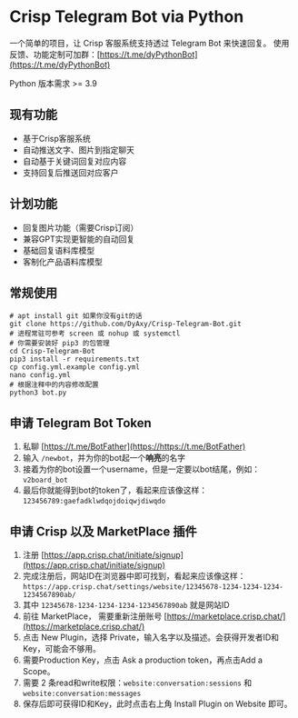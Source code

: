 # Crisp Telegram Bot via Python

一个简单的项目，让 Crisp 客服系统支持透过 Telegram Bot 来快速回复。
使用反馈、功能定制可加群：[https://t.me/dyPythonBot](https://t.me/dyPythonBot)

Python 版本需求 >= 3.9

## 现有功能
- 基于Crisp客服系统
- 自动推送文字、图片到指定聊天
- 自动基于关键词回复对应内容
- 支持回复后推送回对应客户

## 计划功能
- 回复图片功能（需要Crisp订阅）
- 兼容GPT实现更智能的自动回复
- 基础回复语料库模型
- 客制化产品语料库模型

## 常规使用
```
# apt install git 如果你没有git的话
git clone https://github.com/DyAxy/Crisp-Telegram-Bot.git
# 进程常驻可参考 screen 或 nohup 或 systemctl
# 你需要安装好 pip3 的包管理
cd Crisp-Telegram-Bot
pip3 install -r requirements.txt
cp config.yml.example config.yml
nano config.yml
# 根据注释中的内容修改配置
python3 bot.py
```

## 申请 Telegram Bot Token

1. 私聊 [https://t.me/BotFather](https://https://t.me/BotFather)
2. 输入 `/newbot`，并为你的bot起一个**响亮**的名字
3. 接着为你的bot设置一个username，但是一定要以bot结尾，例如：`v2board_bot`
4. 最后你就能得到bot的token了，看起来应该像这样：`123456789:gaefadklwdqojdoiqwjdiwqdo`

## 申请 Crisp 以及 MarketPlace 插件

1. 注册 [https://app.crisp.chat/initiate/signup](https://app.crisp.chat/initiate/signup)
2. 完成注册后，网站ID在浏览器中即可找到，看起来应该像这样：`https://app.crisp.chat/settings/website/12345678-1234-1234-1234-1234567890ab/`
3. 其中 `12345678-1234-1234-1234-1234567890ab` 就是网站ID
4. 前往 MarketPlace， 需要重新注册账号 [https://marketplace.crisp.chat/](https://marketplace.crisp.chat/)
5. 点击 New Plugin，选择 Private，输入名字以及描述。会获得开发者ID和Key，可能会不够用。
6. 需要Production Key，点击 Ask a production token，再点击Add a Scope。
7. 需要 2 条read和write权限：`website:conversation:sessions` 和 `website:conversation:messages`
8. 保存后即可获得ID和Key，此时点击右上角 Install Plugin on Website 即可。